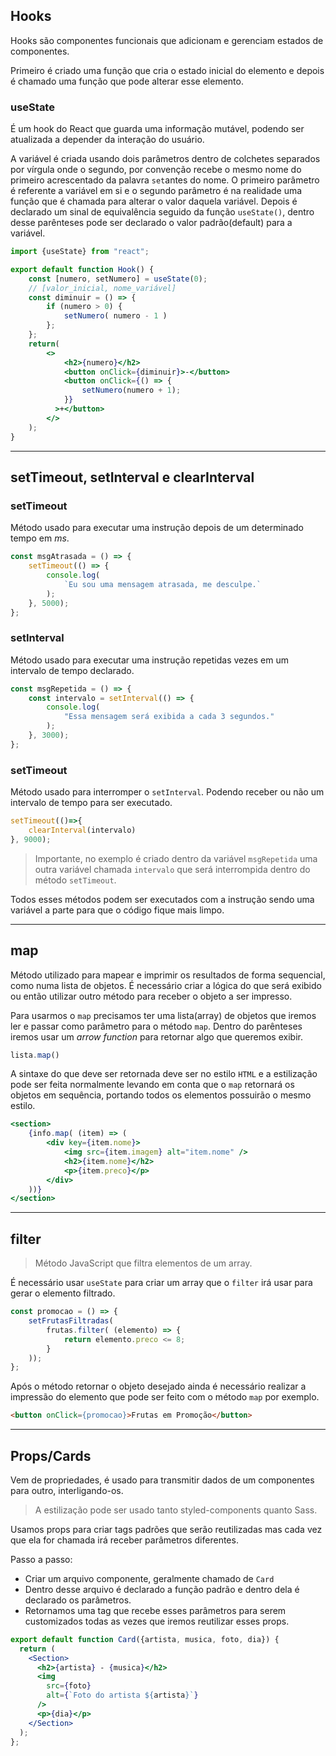 ## Hooks

Hooks são componentes funcionais que adicionam e gerenciam estados de componentes.

Primeiro é criado uma função que cria o estado inicial do elemento e depois é chamado uma função que pode alterar esse elemento.

### useState

É um hook do React que guarda uma informação mutável, podendo ser atualizada a depender da interação do usuário.

A variável é criada usando dois parâmetros dentro de colchetes separados por vírgula onde o segundo, por convenção recebe o mesmo nome do primeiro acrescentado da palavra `set`antes do nome. O primeiro parâmetro é referente a variável em si e o segundo parâmetro é na realidade uma função que é chamada para alterar o valor daquela variável. Depois é declarado um sinal de equivalência seguido da função `useState()`, dentro desse parênteses pode ser declarado o valor padrão(default) para a variável.

```jsx
import {useState} from "react";

export default function Hook() {
	const [numero, setNumero] = useState(0);
	// [valor_inicial, nome_variável]
	const diminuir = () => {
		if (numero > 0) {
			setNumero( numero - 1 )
		};
	};
	return(
		<>
			<h2>{numero}</h2>
			<button onClick={diminuir}>-</button>
			<button onClick={() => {
			    setNumero(numero + 1);
		    }}
		  >+</button>
		</>
	);
}
```

--- 

## setTimeout, setInterval e clearInterval

### setTimeout

Método usado para executar uma instrução depois de um determinado tempo em *ms*.

```jsx
const msgAtrasada = () => {
	setTimeout(() => {
		console.log(
			`Eu sou uma mensagem atrasada, me desculpe.`
		);
	}, 5000);
};
```

### setInterval

Método usado para executar uma instrução repetidas vezes em um intervalo de tempo declarado.

```jsx
const msgRepetida = () => {
	const intervalo = setInterval(() => {
		console.log(
	        "Essa mensagem será exibida a cada 3 segundos."
	    );
	}, 3000);
};
```

### setTimeout

Método usado para interromper o `setInterval`. Podendo receber ou não um intervalo de tempo para ser executado.

```jsx
setTimeout(()=>{
	clearInterval(intervalo)
}, 9000);
```

>Importante, no exemplo é criado dentro da variável `msgRepetida` uma outra variável chamada `intervalo` que será interrompida dentro do método `setTimeout`.

Todos esses métodos podem ser executados com a instrução sendo uma variável a parte para que o código fique mais limpo.

---

## map

Método utilizado para mapear e imprimir os resultados de forma sequencial, como numa lista de objetos. É necessário criar a lógica do que será exibido ou então utilizar outro método para receber o objeto a ser impresso.

Para usarmos o `map` precisamos ter uma lista(array) de objetos que iremos ler e passar como parâmetro para o método `map`. Dentro do parênteses iremos usar um *arrow function* para retornar algo que queremos exibir.

```js
lista.map()
```

A sintaxe do que deve ser retornada deve ser no estilo `HTML` e a estilização pode ser feita normalmente levando em conta que o `map` retornará os objetos em sequência, portando todos os elementos possuirão o mesmo estilo.

```jsx
<section>
	{info.map( (item) => (
        <div key={item.nome}>
	        <img src={item.imagem} alt="item.nome" />
            <h2>{item.nome}</h2>
            <p>{item.preco}</p>
        </div>
    ))}
</section>
```

---

## filter

>Método JavaScript que filtra elementos de um array.

É necessário usar `useState` para criar um array que o `filter` irá usar para gerar o elemento filtrado. 

```jsx
const promocao = () => {
	setFrutasFiltradas(
		frutas.filter( (elemento) => {
			return elemento.preco <= 8;
		}
	));
};
```

Após o método retornar o objeto desejado ainda é necessário realizar a impressão do elemento que pode ser feito com o método `map` por exemplo.

```html
<button onClick={promocao}>Frutas em Promoção</button>
```

---

## Props/Cards

Vem de propriedades, é usado para transmitir dados de um componentes para outro, interligando-os.
>A estilização pode ser usado tanto styled-components quanto Sass.

Usamos props para criar tags padrões que serão reutilizadas mas cada vez que ela for chamada irá receber parâmetros diferentes. 

Passo a passo:
- Criar um arquivo componente, geralmente chamado de `Card`
- Dentro desse arquivo é declarado a função padrão e dentro dela é declarado os parâmetros.
- Retornamos uma tag que recebe esses parâmetros para serem customizados todas as vezes que iremos reutilizar esses props.

```jsx
export default function Card({artista, musica, foto, dia}) {
  return (
    <Section>
      <h2>{artista} - {musica}</h2>
      <img 
        src={foto}
        alt={`Foto do artista ${artista}`} 
      />
      <p>{dia}</p>
    </Section>
  );
};

```

